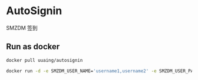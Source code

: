 # AutoSignin

SMZDM 签到

## Run as docker ##

```bash
docker pull uuaing/autosignin
```

```bash
docker run -d -e SMZDM_USER_NAME='username1,username2' -e SMZDM_USER_PASSWD='password1,password2' uuaing/autosignin
```
